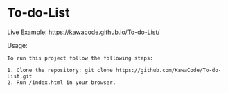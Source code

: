 # To-do-List

Live Example:
https://kawacode.github.io/To-do-List/

Usage:
```
To run this project follow the following steps:

1. Clone the repository: git clone https://github.com/KawaCode/To-do-List.git
2. Run /index.html in your browser.
